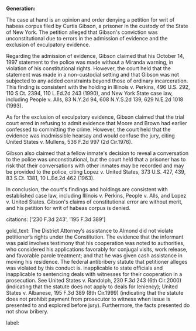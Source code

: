 **Generation:**


The case at hand is an opinion and order denying a petition for writ of habeas corpus filed by Curtis Gibson, a prisoner in the custody of the State of New York. The petition alleged that Gibson's conviction was unconstitutional due to errors in the admission of evidence and the exclusion of exculpatory evidence.

Regarding the admission of evidence, Gibson claimed that his October 14, 1997 statement to the police was made without a Miranda warning, in violation of his constitutional rights. However, the court held that the statement was made in a non-custodial setting and that Gibson was not subjected to any added constraints beyond those of ordinary incarceration. This finding is consistent with the holding in Illinois v. Perkins, 496 U.S. 292, 110 S.Ct. 2394, 110 L.Ed.2d 243 (1990), and New York State case law, including People v. Alls, 83 N.Y.2d 94, 608 N.Y.S.2d 139, 629 N.E.2d 1018 (1993).

As for the exclusion of exculpatory evidence, Gibson claimed that the trial court erred in refusing to admit evidence that Moore and Brown had earlier confessed to committing the crime. However, the court held that the evidence was inadmissible hearsay and would confuse the jury, citing United States v. Mullens, 536 F.2d 997 (2d Cir.1976).

Gibson also claimed that a fellow inmate's decision to reveal a conversation to the police was unconstitutional, but the court held that a prisoner has to risk that their conversations with other inmates may be recorded and may be provided to the police, citing Lopez v. United States, 373 U.S. 427, 439, 83 S.Ct. 1381, 10 L.Ed.2d 462 (1963).

In conclusion, the court's findings and holdings are consistent with established case law, including Illinois v. Perkins, People v. Alls, and Lopez v. United States. Gibson's claims of constitutional error are without merit, and his petition for writ of habeas corpus is denied. 

citations: ['230 F.3d 243', '195 F.3d 389']

gold_text: The District Attorney’s assistance to Almond did not violate petitioner’s rights under the Constitution. The evidence that the informant was paid involves testimony that his cooperation was noted to authorities, who considered his applications favorably for conjugal visits, work release, and favorable parole treatment; and that he was given cash assistance in moving his residence. The federal antibribery statute that petitioner alleges was violated by this conduct is. inapplicable to state officials and inapplicable to sentencing deals with witnesses for their cooperation in a prosecution. See United States v. Randolph, 230 F.3d 243 (6th Cir.2000) (indicating that the statute does not apply to deals for leniency); United States v. Albanese, 195 F.3d 389 (8th Cir.1999) (indicating that the statute does not prohibit payment from prosecutor to witness when issue is presented to and explored before jury). Furthermore, the facts presented do not show bribery.

label: 